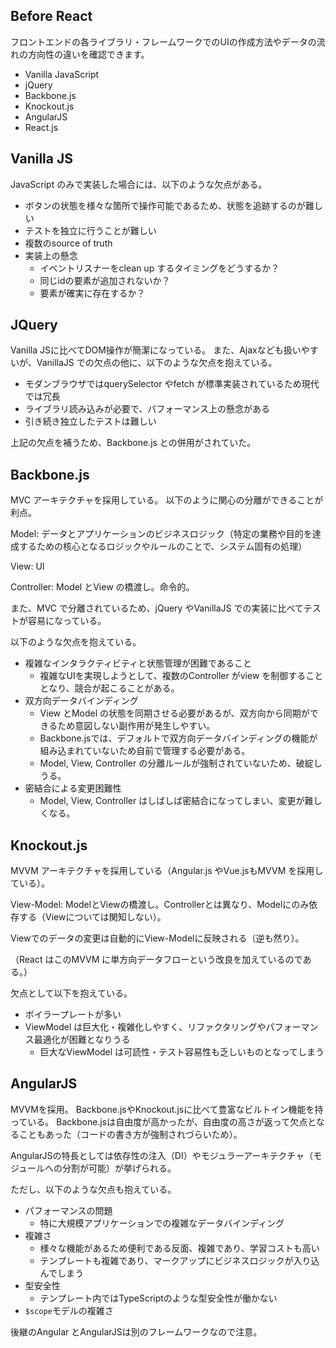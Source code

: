 ## Before React
フロントエンドの各ライブラリ・フレームワークでのUIの作成方法やデータの流れの方向性の違いを確認できます。

- Vanilla JavaScript
- jQuery
- Backbone.js
- Knockout.js
- AngularJS
- React.js


## Vanilla JS
JavaScript のみで実装した場合には、以下のような欠点がある。
- ボタンの状態を様々な箇所で操作可能であるため、状態を追跡するのが難しい
- テストを独立に行うことが難しい
- 複数のsource of truth
- 実装上の懸念
  - イベントリスナーをclean up するタイミングをどうするか？
  - 同じidの要素が追加されないか？
  - 要素が確実に存在するか？

## JQuery
Vanilla JSに比べてDOM操作が簡潔になっている。
また、Ajaxなども扱いやすいが、VanillaJS での欠点の他に、以下のような欠点を抱えている。
- モダンブラウザではquerySelector やfetch が標準実装されているため現代では冗長
- ライブラリ読み込みが必要で、パフォーマンス上の懸念がある
- 引き続き独立したテストは難しい

上記の欠点を補うため、Backbone.js との併用がされていた。

## Backbone.js
MVC アーキテクチャを採用している。
以下のように関心の分離ができることが利点。

Model: データとアプリケーションのビジネスロジック（特定の業務や目的を達成するための核心となるロジックやルールのことで、システム固有の処理）

View: UI

Controller: Model とView の橋渡し。命令的。

また、MVC で分離されているため、jQuery やVanillaJS での実装に比べてテストが容易になっている。

以下のような欠点を抱えている。
- 複雑なインタラクティビティと状態管理が困難であること
  - 複雑なUIを実現しようとして、複数のController がview を制御することとなり、競合が起こることがある。
- 双方向データバインディング
  - View とModel の状態を同期させる必要があるが、双方向から同期ができるため意図しない副作用が発生しやすい。
  - Backbone.jsでは、デフォルトで双方向データバインディングの機能が組み込まれていないため自前で管理する必要がある。
  - Model, View, Controller の分離ルールが強制されていないため、破綻しうる。
- 密結合による変更困難性
  - Model, View, Controller はしばしば密結合になってしまい、変更が難しくなる。

## Knockout.js
MVVM アーキテクチャを採用している（Angular.js やVue.jsもMVVM を採用している）。

View-Model: ModelとViewの橋渡し。Controllerとは異なり、Modelにのみ依存する（Viewについては関知しない）。

Viewでのデータの変更は自動的にView-Modelに反映される（逆も然り）。

（React はこのMVVM に単方向データフローという改良を加えているのである。）

欠点として以下を抱えている。
- ボイラープレートが多い
- ViewModel は巨大化・複雑化しやすく、リファクタリングやパフォーマンス最適化が困難となりうる
  - 巨大なViewModel は可読性・テスト容易性も乏しいものとなってしまう

## AngularJS
MVVMを採用。
Backbone.jsやKnockout.jsに比べて豊富なビルトイン機能を持っている。
Backbone.jsは自由度が高かったが、自由度の高さが返って欠点となることもあった（コードの書き方が強制されづらいため）。

AngularJSの特長としては依存性の注入（DI）やモジュラーアーキテクチャ（モジュールへの分割が可能）が挙げられる。

ただし、以下のような欠点も抱えている。
- パフォーマンスの問題
  - 特に大規模アプリケーションでの複雑なデータバインディング
- 複雑さ
  - 様々な機能があるため便利である反面、複雑であり、学習コストも高い
  - テンプレートも複雑であり、マークアップにビジネスロジックが入り込んでしまう
- 型安全性
  - テンプレート内ではTypeScriptのような型安全性が働かない
- `$scope`モデルの複雑さ

後継のAngular とAngularJSは別のフレームワークなので注意。